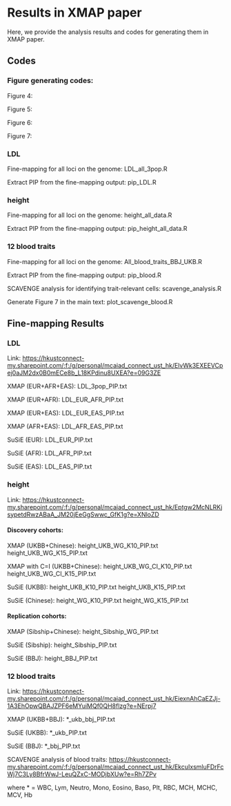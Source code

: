 # Results in XMAP paper
Here, we provide the analysis results and codes for generating them in XMAP paper.

## Codes
### Figure generating codes:
Figure 4:

Figure 5:

Figure 6:

Figure 7:

### LDL
Fine-mapping for all loci on the genome: LDL_all_3pop.R

Extract PIP from the fine-mapping output: pip_LDL.R

### height
Fine-mapping for all loci on the genome: height_all_data.R

Extract PIP from the fine-mapping output: pip_height_all_data.R

### 12 blood traits
Fine-mapping for all loci on the genome: All_blood_traits_BBJ_UKB.R

Extract PIP from the fine-mapping output: pip_blood.R

SCAVENGE analysis for identifying trait-relevant cells: scavenge_analysis.R

Generate Figure 7 in the main text: plot_scavenge_blood.R

## Fine-mapping Results
### LDL
Link: https://hkustconnect-my.sharepoint.com/:f:/g/personal/mcaiad_connect_ust_hk/ElvWk3EXEEVCpej0aJM2dx0B0mECe8b_L18KPdinu8UXEA?e=09G3ZE

XMAP (EUR+AFR+EAS): LDL_3pop_PIP.txt

XMAP (EUR+AFR): LDL_EUR_AFR_PIP.txt

XMAP (EUR+EAS): LDL_EUR_EAS_PIP.txt

XMAP (AFR+EAS): LDL_AFR_EAS_PIP.txt

SuSiE (EUR): LDL_EUR_PIP.txt

SuSiE (AFR): LDL_AFR_PIP.txt

SuSiE (EAS): LDL_EAS_PIP.txt

### height
Link: https://hkustconnect-my.sharepoint.com/:f:/g/personal/mcaiad_connect_ust_hk/Eptgw2McNLRKjsypetdRwzABaA_JM20jEeGgSwwc_GfK1g?e=XNloZD
#### Discovery cohorts:
XMAP (UKBB+Chinese): height_UKB_WG_K10_PIP.txt  height_UKB_WG_K15_PIP.txt

XMAP with C=I (UKBB+Chinese): height_UKB_WG_CI_K10_PIP.txt  height_UKB_WG_CI_K15_PIP.txt

SuSiE (UKBB): height_UKB_K10_PIP.txt  height_UKB_K15_PIP.txt

SuSiE (Chinese): height_WG_K10_PIP.txt  height_WG_K15_PIP.txt

#### Replication cohorts:
XMAP (Sibship+Chinese): height_Sibship_WG_PIP.txt

SuSiE (Sibship): height_Sibship_PIP.txt

SuSiE (BBJ): height_BBJ_PIP.txt

### 12 blood traits
Link: https://hkustconnect-my.sharepoint.com/:f:/g/personal/mcaiad_connect_ust_hk/EiexnAhCaEZJj-1A3EhOpwQBAJZPF6eMYuiMQf0QH8flzg?e=NErpj7

XMAP (UKBB+BBJ): *_ukb_bbj_PIP.txt

SuSiE (UKBB): *_ukb_PIP.txt

SuSiE (BBJ): *_bbj_PIP.txt

SCAVENGE analysis of blood traits: https://hkustconnect-my.sharepoint.com/:f:/g/personal/mcaiad_connect_ust_hk/EkcuIxsmluFDrFcWj7C3Ly8BfrWwJ-LeuQZxC-MODjbXUw?e=Rh7ZPv

where * = WBC, Lym, Neutro, Mono, Eosino, Baso, Plt, RBC, MCH, MCHC, MCV, Hb

